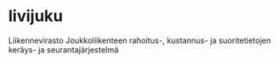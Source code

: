 livijuku
========

Liikennevirasto Joukkoliikenteen rahoitus-, kustannus- ja suoritetietojen keräys- ja seurantajärjestelmä
